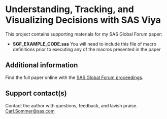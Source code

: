 # Understanding, Tracking, and Visualizing Decisions with SAS  Viya                                                                                     

This project contains supporting materials for my SAS Global Forum paper:
* **SGF_EXAMPLE_CODE.sas**   You will need to include this file of macro definitions prior to executing any of the macros presented in the paper

## Additional information

Find the full paper online with the [SAS Global Forum proceedings](https://www.sas.com/en_us/events/sas-global-forum/program/proceedings.html).

## Support contact(s)

Contact the author with questions, feedback, and lavish praise.
Carl.Sommer@sas.com
